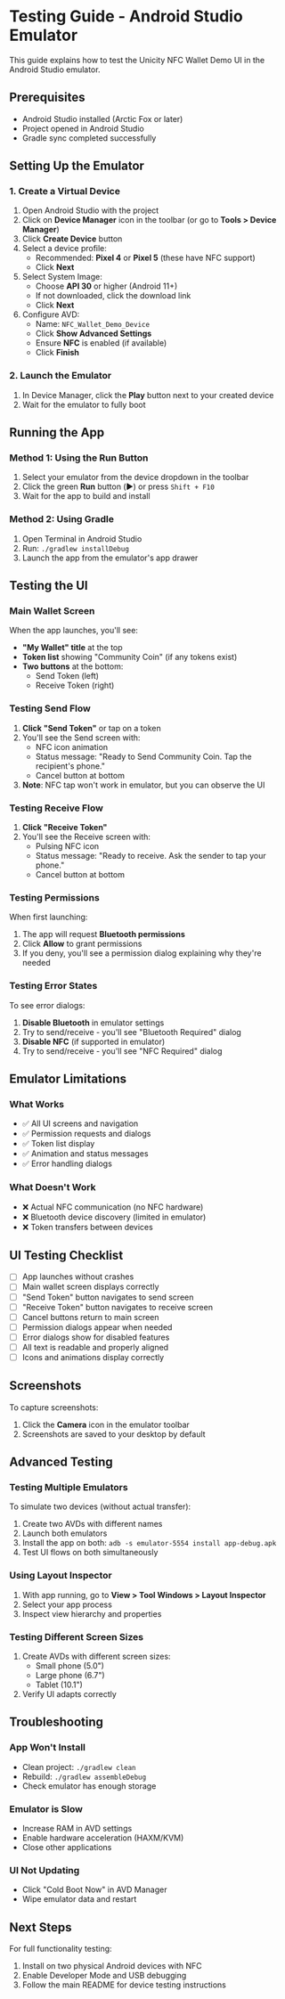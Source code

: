 # Testing Guide - Android Studio Emulator

This guide explains how to test the Unicity NFC Wallet Demo UI in the Android Studio emulator.

## Prerequisites

- Android Studio installed (Arctic Fox or later)
- Project opened in Android Studio
- Gradle sync completed successfully

## Setting Up the Emulator

### 1. Create a Virtual Device

1. Open Android Studio with the project
2. Click on **Device Manager** icon in the toolbar (or go to **Tools > Device Manager**)
3. Click **Create Device** button
4. Select a device profile:
   - Recommended: **Pixel 4** or **Pixel 5** (these have NFC support)
   - Click **Next**
5. Select System Image:
   - Choose **API 30** or higher (Android 11+)
   - If not downloaded, click the download link
   - Click **Next**
6. Configure AVD:
   - Name: `NFC_Wallet_Demo_Device`
   - Click **Show Advanced Settings**
   - Ensure **NFC** is enabled (if available)
   - Click **Finish**

### 2. Launch the Emulator

1. In Device Manager, click the **Play** button next to your created device
2. Wait for the emulator to fully boot

## Running the App

### Method 1: Using the Run Button
1. Select your emulator from the device dropdown in the toolbar
2. Click the green **Run** button (▶️) or press `Shift + F10`
3. Wait for the app to build and install

### Method 2: Using Gradle
1. Open Terminal in Android Studio
2. Run: `./gradlew installDebug`
3. Launch the app from the emulator's app drawer

## Testing the UI

### Main Wallet Screen
When the app launches, you'll see:
- **"My Wallet" title** at the top
- **Token list** showing "Community Coin" (if any tokens exist)
- **Two buttons** at the bottom:
  - Send Token (left)
  - Receive Token (right)

### Testing Send Flow
1. **Click "Send Token"** or tap on a token
2. You'll see the Send screen with:
   - NFC icon animation
   - Status message: "Ready to Send Community Coin. Tap the recipient's phone."
   - Cancel button at bottom
3. **Note**: NFC tap won't work in emulator, but you can observe the UI

### Testing Receive Flow
1. **Click "Receive Token"**
2. You'll see the Receive screen with:
   - Pulsing NFC icon
   - Status message: "Ready to receive. Ask the sender to tap your phone."
   - Cancel button at bottom

### Testing Permissions
When first launching:
1. The app will request **Bluetooth permissions**
2. Click **Allow** to grant permissions
3. If you deny, you'll see a permission dialog explaining why they're needed

### Testing Error States
To see error dialogs:
1. **Disable Bluetooth** in emulator settings
2. Try to send/receive - you'll see "Bluetooth Required" dialog
3. **Disable NFC** (if supported in emulator)
4. Try to send/receive - you'll see "NFC Required" dialog

## Emulator Limitations

### What Works
- ✅ All UI screens and navigation
- ✅ Permission requests and dialogs
- ✅ Token list display
- ✅ Animation and status messages
- ✅ Error handling dialogs

### What Doesn't Work
- ❌ Actual NFC communication (no NFC hardware)
- ❌ Bluetooth device discovery (limited in emulator)
- ❌ Token transfers between devices

## UI Testing Checklist

- [ ] App launches without crashes
- [ ] Main wallet screen displays correctly
- [ ] "Send Token" button navigates to send screen
- [ ] "Receive Token" button navigates to receive screen
- [ ] Cancel buttons return to main screen
- [ ] Permission dialogs appear when needed
- [ ] Error dialogs show for disabled features
- [ ] All text is readable and properly aligned
- [ ] Icons and animations display correctly

## Screenshots

To capture screenshots:
1. Click the **Camera** icon in the emulator toolbar
2. Screenshots are saved to your desktop by default

## Advanced Testing

### Testing Multiple Emulators
To simulate two devices (without actual transfer):
1. Create two AVDs with different names
2. Launch both emulators
3. Install the app on both: `adb -s emulator-5554 install app-debug.apk`
4. Test UI flows on both simultaneously

### Using Layout Inspector
1. With app running, go to **View > Tool Windows > Layout Inspector**
2. Select your app process
3. Inspect view hierarchy and properties

### Testing Different Screen Sizes
1. Create AVDs with different screen sizes:
   - Small phone (5.0")
   - Large phone (6.7")
   - Tablet (10.1")
2. Verify UI adapts correctly

## Troubleshooting

### App Won't Install
- Clean project: `./gradlew clean`
- Rebuild: `./gradlew assembleDebug`
- Check emulator has enough storage

### Emulator is Slow
- Increase RAM in AVD settings
- Enable hardware acceleration (HAXM/KVM)
- Close other applications

### UI Not Updating
- Click "Cold Boot Now" in AVD Manager
- Wipe emulator data and restart

## Next Steps

For full functionality testing:
1. Install on two physical Android devices with NFC
2. Enable Developer Mode and USB debugging
3. Follow the main README for device testing instructions